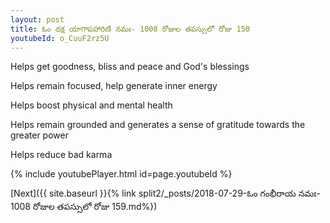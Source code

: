 ```yaml
---
layout: post
title: ఓం దక్ష యాగాపహారిణే నమః- 1008 రోజుల తపస్సులో రోజు 150
youtubeId: o_CuuF2rz5U
---
```

 
 
Helps get goodness, bliss and peace and God's blessings
 
Helps remain focused, help generate inner energy 
 
Helps boost physical and mental health 
 
Helps remain grounded and generates a sense of gratitude towards the greater power 
 
Helps reduce bad karma
 
 
 
 


{% include youtubePlayer.html id=page.youtubeId %}
 
[Next]({{ site.baseurl }}{% link  split2/_posts/2018-07-29-ఓం గంభీరాయ నమః- 1008 రోజుల తపస్సులో రోజు 159.md%})
 
